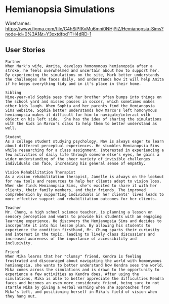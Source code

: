 # Hemianopsia Simulations

Wireframes: https://www.figma.com/file/C4hSiPfKyMu6mni0NHjPiZ/Hemianopsia-Sims?node-id=0%3A1&t=Y3xxtdfpd1TH4dRD-1

## User Stories

    Partner
    When Mark's wife, Amrita, develops homonymous hemianopsia after a stroke, he feels overwhelmed and uncertain about how to support her. By experiencing the simulations on the site, Mark better understands the challenges she faces daily, and understands how it will help Amita if he keeps everything tidy and in it's place in their home.

    Sibling
    Nine-year-old Sophia sees that her brother often bumps into things on the school yard and misses passes in soccer, which sometimes makes other kids laugh. When Sophia and her parents find the Hemianopsia Sims website, Sophia better understands how Marco's left homonymous hemianopsia makes it difficult for him to navigate/interact with object on his left side.  She has the idea of sharing the simulations with the kids in Marco's class to help them to better understand as well.

    Student
    As a college student studying psychology, Nav is always eager to learn about different perceptual experiences. He stumbles Hemianopsia Sims while researching for a class assignment. Interested in experiencing a few activities of daily life through someone else's eyes, he gains a wider understanding of the sheer variety of invisible challenges individuals can face, increasing his general sense of empathy.

    Vision Rehabilitation Therapist
    As a vision rehabilitation therapist, Janelle is always on the lookout for new tools and resources to help her clients adapt to vision loss. When she finds Hemianopsia Sims, she's excited to share it with her clients, their family members, and their friends. The improved comprehension by supporting individuals in her clients' lives leads to more effective support and rehabilitation outcomes for her clients.

    Teacher
    Mr. Chung, a high school science teacher, is planning a lesson on sensory perception and wants to provide his students with an engaging learning experience. He discovers the Hemianopsia Sims and decides to incorporate it into his lesson plan. By allowing his students to experience the condition firsthand, Mr. Chung sparks their curiosity and interest in the topic, leading to lively class discussions and increased awareness of the importance of accessibility and inclusivity.

    Friend
    When Mika learns that her "clumsy" friend, Kendra is feeling frustrated and discouraged about navigating the world with homonymous hemianopsia, she wants to better understand how Kendra sees the world. Mika comes across the simulations and is drawn to the opportunity to experience a few activities as Kendra does. After using the simulations, Mika is able to better appreciate the difficulties Kendra faces and becomes an even more considerate friend, being sure to not startle Mika by giving a verbal warning when she approaches from Mika's left, and positioning herself in Mika's field of vision when they hang out.
